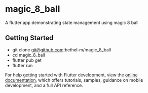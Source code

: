 # magic_8_ball

A flutter app demonstrating state management using magic 8 ball

## Getting Started

- git clone git@github.com:bethel-m/magic_8_ball
- cd magic_8_ball
- flutter pub get 
- flutter run

For help getting started with Flutter development, view the
[online documentation](https://docs.flutter.dev/), which offers tutorials,
samples, guidance on mobile development, and a full API reference.
